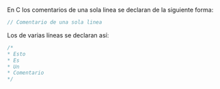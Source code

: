 En C los comentarios de una sola linea se declaran de la siguiente forma:

```c
// Comentario de una sola linea
```

Los de varias líneas se declaran así:

```c
/*
* Esto
* Es
* Un
* Comentario
*/
```
